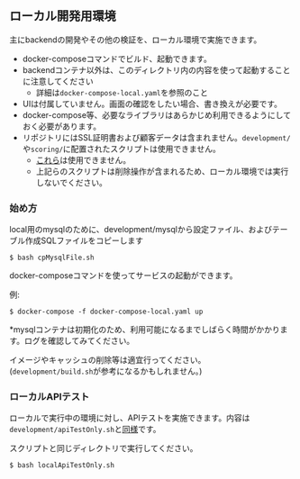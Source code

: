 ## ローカル開発用環境
主にbackendの開発やその他の検証を、ローカル環境で実施できます。

- docker-composeコマンドでビルド、起動できます。
- backendコンテナ以外は、このディレクトリ内の内容を使って起動することに注意してください
  - 詳細は```docker-compose-local.yaml```を参照のこと
- UIは付属していません。画面の確認をしたい場合、書き換えが必要です。
- docker-compose等、必要なライブラリはあらかじめ利用できるようにしておく必要があります。
- リポジトリにはSSL証明書および顧客データは含まれません。```development/```や```scoring/```に配置されたスクリプトは使用できません。
  - [これら](../document/md/99_manual.md#%E3%82%B9%E3%82%AF%E3%83%AA%E3%83%97%E3%83%88%E3%81%AE%E7%B4%B9%E4%BB%8B)は使用できません。
  - 上記らのスクリプトは削除操作が含まれるため、ローカル環境では実行しないでください。

### 始め方
local用のmysqlのために、development/mysqlから設定ファイル、およびテーブル作成SQLファイルをコピーします  
```
$ bash cpMysqlFile.sh
```

docker-composeコマンドを使ってサービスの起動ができます。　　

例:
```
$ docker-compose -f docker-compose-local.yaml up
```
*mysqlコンテナは初期化のため、利用可能になるまでしばらく時間がかかります。ログを確認してみてください。


イメージやキャッシュの削除等は適宜行ってください。  
(```development/build.sh```が参考になるかもしれません。)

### ローカルAPIテスト
ローカルで実行中の環境に対し、APIテストを実施できます。内容は```development/apiTestOnly.sh```と[同様](https://github.com/DreamArts/42Tokyo-hackathon-2204/blob/main/document/md/99_manual.md#api%E3%83%86%E3%82%B9%E3%83%88)です。

スクリプトと同じディレクトリで実行してください。
```
$ bash localApiTestOnly.sh
```

